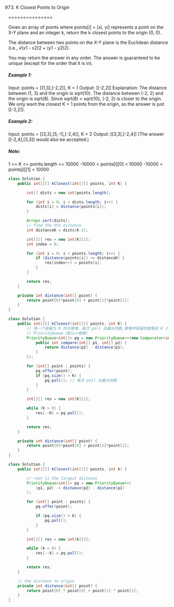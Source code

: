973. K Closest Points to Origin

===============

Given an array of points where points[i] = [xi, yi] represents a point on the X-Y plane and an integer k, return the k closest points to the origin (0, 0).

The distance between two points on the X-Y plane is the Euclidean distance (i.e., √(x1 - x2)2 + (y1 - y2)2).

You may return the answer in any order. The answer is guaranteed to be unique (except for the order that it is in).

##### Example 1:

Input: points = [[1,3],[-2,2]], K = 1
Output: [[-2,2]]
Explanation: 
The distance between (1, 3) and the origin is sqrt(10).
The distance between (-2, 2) and the origin is sqrt(8).
Since sqrt(8) < sqrt(10), (-2, 2) is closer to the origin.
We only want the closest K = 1 points from the origin, so the answer is just [[-2,2]].

##### Example 2:

Input: points = [[3,3],[5,-1],[-2,4]], K = 2
Output: [[3,3],[-2,4]]
(The answer [[-2,4],[3,3]] would also be accepted.)

##### Note:

1 <= K <= points.length <= 10000
-10000 < points[i][0] < 10000
-10000 < points[i][1] < 10000

```java
class Solution {
    public int[][] kClosest(int[][] points, int K) {

        int[] dists = new int[points.length];

        for (int i = 0; i < dists.length; i++) {
            dists[i] = distance(points[i]);
        }

        Arrays.sort(dists);
        // find the kth distance
        int distanceK = dists[K-1];

        int[][] res = new int[K][2];
        int index = 0;

        for (int i = 0; i < points.length; i++) {
            if (distance(points[i]) <= distanceK) {
                res[index++] = points[i];
            }
        }

        return res;
    }

    private int distance(int[] point) {
        return point[0]*point[0] + point[1]*point[1];
    }
}
```

```java
class Solution {
    public int[][] kClosest(int[][] points, int K) {
        // 用一个容量为 K 的大根堆，每次 poll 出最大的数,那堆中保留的就是前 K 小
        // PriorityQueue（默认小根堆）
        PriorityQueue<int[]> pq = new PriorityQueue<>(new Comparator<int[]>() {
            public int compare(int[] p1, int[] p2) {
                return distance(p2) - distance(p1);
            }
        });

        for (int[] point : points) {
            pq.offer(point);
            if (pq.size() > K) {
                pq.poll(); // 每次 poll 出最大的数
            }
        }

        int[][] res = new int[K][2];

        while (K > 0) {
            res[--K] = pq.poll();
        }

        return res;
    }

    private int distance(int[] point) {
        return point[0]*point[0] + point[1]*point[1];
    }
}
```

```java
class Solution {
    public int[][] kClosest(int[][] points, int k) {

        // root is the largest distance
        PriorityQueue<int[]> pq = new PriorityQueue<>(
            (p1, p2) -> distance(p2) - distance(p1)
        );

        for (int[] point : points) {
            pq.offer(point);

            if (pq.size() > k) {
                pq.poll();
            }
        }

        int[][] res = new int[k][2];

        while (k > 0) {
            res[--k] = pq.poll();
        }

        return res;
    }

    // the distance to origin
    private int distance(int[] point) {
        return point[0] * point[0] + point[1] * point[1];
    }
}
```

